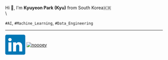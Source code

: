 Hi 👋, I'm **Kyuyeon Park (Kyu)** from South Korea🇰🇷   
\

`#AI`, `#Machine_Learning`, `#Data_Engineering`

---

<p align="left">
<a href="https://linkedin.com/in/kyuyeonpark" target="blank"><img align="center" src="https://raw.githubusercontent.com/CLorant/readme-social-icons/main/large/filled/linkedin.svg" alt="kyuyeonpark"/></a>
<a href="https://noooey.tistory.com" target="blank"><img align="center" src="https://www.basicincomeparty.kr/wp-content/uploads/2020/11/tistory-logo-fill.png", width="32" alt="noooey"/></a>
</p>

